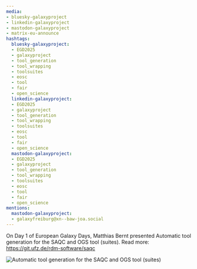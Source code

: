 ```yaml
---
media:
- bluesky-galaxyproject
- linkedin-galaxyproject
- mastodon-galaxyproject
- matrix-eu-announce
hashtags:
  bluesky-galaxyproject:
  - EGD2025
  - galaxyproject
  - tool_generation
  - tool_wrapping
  - toolsuites
  - eosc
  - tool
  - fair
  - open_science
  linkedin-galaxyproject:
  - EGD2025
  - galaxyproject
  - tool_generation
  - tool_wrapping
  - toolsuites
  - eosc
  - tool
  - fair
  - open_science
  mastodon-galaxyproject:
  - EGD2025
  - galaxyproject
  - tool_generation
  - tool_wrapping
  - toolsuites
  - eosc
  - tool
  - fair
  - open_science
mentions:
  mastodon-galaxyproject:
  - galaxyfreiburg@xn--baw-joa.social
---
```


On Day 1 of European Galaxy Days, Matthias Bernt presented Automatic tool generation for the SAQC and OGS tool (suites).
Read more: https://git.ufz.de/rdm-software/saqc

![Automatic tool generation for the SAQC and OGS tool (suites)](IMAGE_URL_HERE)